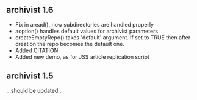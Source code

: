 archivist 1.6
----------------------------------------------------------------

* Fix in aread(), now subdirectories are handled properly
* aoption() handles default values for archivist parameters
* createEmptyRepo() takes 'default' argument. If set to TRUE then after creation the repo becomes the default one.
* Added CITATION
* Added new demo, as for JSS article replication script

archivist 1.5
----------------------------------------------------------------

...should be updated...
